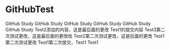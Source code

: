 # GitHubTest
GitHub Study
GitHub Study
GitHub Study
GitHub Study
GitHub Study
GitHub Study
Test2添加的内容，这是最后面的更改
Test1的提交内容
Test3第二次测试更改，这是最后面的更改哈
Test2第二次测试更改，这是后面的更改
Test1第二次测试更改
Test1第二次提交，Test1 Test1
